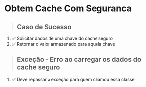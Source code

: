 # Obtem Cache Com Seguranca

> ## Caso de Sucesso
1. ✅ Solicitar dados de uma chave do cache seguro
2. ✅ Retornar o valor armazenado para aquela chave

> ## Exceção - Erro ao carregar os dados do cache seguro
1. ✅ Deve repassar a exceção para quem chamou essa classe